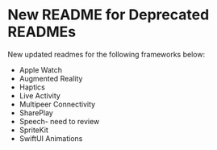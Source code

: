 # New README for Deprecated READMEs

New updated readmes for the following frameworks below:

-  Apple Watch
-  Augmented Reality
-  Haptics
-  Live Activity
-  Multipeer Connectivity
-  SharePlay
-  Speech- need to review
-  SpriteKit
-  SwiftUI Animations
